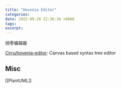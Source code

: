 ```yaml
---
title: "Hovenia Editor"
categories: 
date: 2022-09-28 22:36:34 +0800
tags: 
excerpt: 
---
```




拐枣编辑器


[Cirru/hovenia-editor](https://github.com/Cirru/hovenia-editor): Canvas based syntax tree editor




## Misc

[[PlantUML]]


